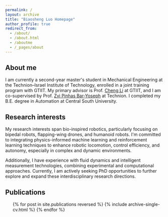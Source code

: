 ```yaml
---
permalink: /
layout: archive
title: "Biaosheng Luo Homepage"
author_profile: true
redirect_from: 
  - /about/
  - /about.html
  - /aboutme
  - /_pages/about
---
```


## About me
<!-- I am currently a second-year master student at GTIIT, supervised by Prof. [Cheng Li](https://sites.gtiit.edu.cn/cligroup/), with Prof. Zvi Pinhas Bar-Yoseph serving as my co-supervisor at Technion. I completed my B.E. degree in Automation at Central South University. -->

I am currently a second-year master's student in Mechanical Engineering at the Technion–Israel Institute of Technology, enrolled in a joint training program with GTIIT. My primary advisor is Prof. [<u>Cheng Li</u>](https://sites.gtiit.edu.cn/cligroup/) at GTIIT, and I am co-supervised by Prof. [<u>Zvi Pinhas Bar-Yoseph</u>](https://meeng.technion.ac.il/en/member/zvi-pinhas-bar-yoseph/) at Technion. I completed my B.E. degree in Automation at Central South University.

## Research interests

My research interests span bio-inspired robotics, particularly focusing on bipedal robots, flapping-wing drones, and humanoid robots. I'm committed to integrating physics-informed machine learning and reinforcement learning techniques to enhance robotic locomotion, control efficiency, and autonomy, especially in complex and dynamic environments. 

Additionally, I have experience with fluid dynamics and intelligent measurement technologies, combining experimental and computational approaches. Currently, I am actively seeking PhD opportunities to further explore and expand these interdisciplinary research directions.


## Publications
<ul>{% for post in site.publications reversed %}
{% include archive-single-cv.html %}
{% endfor %}</ul>